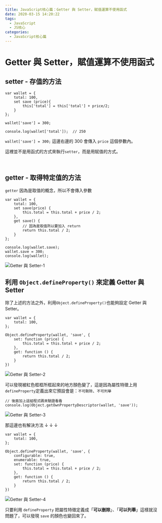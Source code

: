 ```yaml
---
title: JavaScript核心篇：Getter 與 Setter，賦值運算不使用函式
date: 2020-03-15 14:20:22
tags:
  - JavaScript
  - JS核心
categories: 
  - JavaScript核心篇
---
```



# Getter 與 Setter，賦值運算不使用函式


## setter - 存值的方法

```
var wallet = {
	total: 100,
	set save (price){
        this['total'] = this['total'] + price/2;
	}
};

wallet['save'] = 300;

console.log(wallet['total']);  // 250
```

`wallet['save'] = 300;` 這邊右邊的 300 會傳入 `price` 這個參數內。

這裡並不是用函式的方式來執行`setter`，而是用賦值的方式。

<br>

## getter - 取得特定值的方法

`getter` 因為是取值的概念，所以不會傳入參數

```
var wallet = {
    total: 100,
    set save(price) {
    	this.total = this.total + price / 2;
    },
    get save() {
        // 因為是取值所以要加入 return
    	return this.total / 2;
    }
};

console.log(wallet.save);
wallet.save = 300;
console.log(wallet);
```

![Getter 與 Setter-1](https://firebasestorage.googleapis.com/v0/b/cheetoblog-8edf4.appspot.com/o/JS%EF%BC%9A%E6%A0%B8%E5%BF%83%E7%AF%87%2Fgetter%E8%88%87setter-1.jpg?alt=media&token=99a805f6-ec8f-460f-9019-ff8ead5275b6)



## 利用 `Object.defineProperty()` 來定義 Getter 與 Setter 

除了上述的方法之外，利用`Object.defineProperty()`也能夠設定 Getter 與 Setter。

```
var wallet = {
    total: 100,
};

Object.defineProperty(wallet, 'save', {
    set: function (price) {
    	this.total = this.total + price / 2;
    },
    get: function () {
    	return this.total / 2;
    }
})
```

![Getter 與 Setter-2](https://firebasestorage.googleapis.com/v0/b/cheetoblog-8edf4.appspot.com/o/JS%EF%BC%9A%E6%A0%B8%E5%BF%83%E7%AF%87%2Fgetter%E8%88%87setter-2.jpg?alt=media&token=a89070aa-ab15-4a7e-a759-b422cf5e2d9b)

可以發現被紅色框框所框起來的地方顏色變了，這是因為屬性特徵上用`defineProperty`定義出來它預設會是：`不可刪除`、`不可列舉`

```
// 後面加上這組程式碼來驗證看看
console.log(Object.getOwnPropertyDescriptor(wallet, 'save'));
```

![Getter 與 Setter-3](https://firebasestorage.googleapis.com/v0/b/cheetoblog-8edf4.appspot.com/o/JS%EF%BC%9A%E6%A0%B8%E5%BF%83%E7%AF%87%2Fgetter%E8%88%87setter-3.jpg?alt=media&token=7e1d677a-0313-43f4-91d9-019037046e29)


那這邊也有解決方法 ↓ ↓ ↓

```
var wallet = {
    total: 100,
};

Object.defineProperty(wallet, 'save', {
    configurable: true,
    enumerable: true,
    set: function (price) {
    	this.total = this.total + price / 2;
    },
    get: function () {
    	return this.total / 2;
    }
})
```

![Getter 與 Setter-4](https://firebasestorage.googleapis.com/v0/b/cheetoblog-8edf4.appspot.com/o/JS%EF%BC%9A%E6%A0%B8%E5%BF%83%E7%AF%87%2Fgetter%E8%88%87setter-4.jpg?alt=media&token=312a2b6c-a031-4c92-9e58-1907b1f638e0)

只要利用 `defineProperty` 把屬性特徵定義成「**可以刪除**」、「**可以列舉**」這樣就沒問題了，可以發現 `save` 的顏色也變回來了。